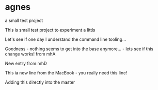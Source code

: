 # agnes
a small test project

This is small test project to experiment a littls

Let's see if one day I understand the command line tooling...

Goodness - nothing seems to get into the base anymore...  - lets see if this change works! from mhA

New entry from mhD

This ia new line from the MacBook - you really need this line!

Adding this directly into the master 
